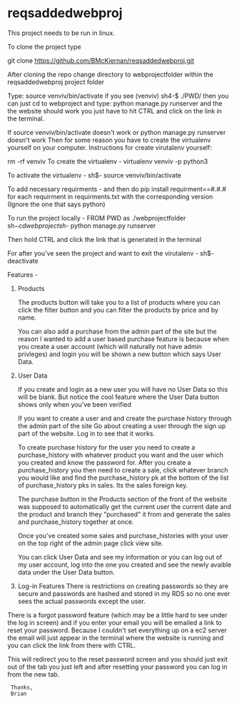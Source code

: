 # reqsaddedwebproj
This project needs to be run in linux.

To clone the project type

git clone https://github.com/BMcKiernan/reqsaddedwebproj.git



After cloning the repo 
change directory to webprojectfolder within the reqsaddedwebproj project folder

Type: source venviv/bin/activate
if you see (venviv) sh4-$ ./PWD/
then you can just cd to webproject and type: python manage.py runserver 
and the the website should work
you just have to hit CTRL and click on the link in the terminal.


If source venviv/bin/activate doesn't work or python manage.py runserver doesn't work
Then for some reason you have to create the virtualenv yourself on your computer.
Instructions for create virutalenv yourself: 

rm -rf venviv
To create the virtualenv -
virtualenv venviv -p python3

To activate the virtualenv - 
sh$- source venviv/bin/activate


To add necessary requirments -
and then do pip install requirment==#.#.#
for each requirment in requirments.txt with the corresponding version
(Ignore the one that says python)

To run the project locally -
FROM PWD as ./webprojectfolder
sh$- cd webproject
sh$- python manage.py runserver

Then hold CTRL and click the link that is generated in the terminal


For after you've seen the project and want to exit the virutalenv -
sh$- deactivate



Features -
1. Products

   The products button will take you to a list of products where you
   can click the filter button and you can filter the products by 
   price and by name.

   
   You can also add a purchase from the admin part of the site but the reason I wanted
   to add a user based purchase feature is because when you create a user 
   account (which will naturally not have admin privleges)
   and login you will be shown a new button which says User Data.
   
2. User Data
  
   If you create and login as a new user you will have no User Data so this will be blank.
   But notice the cool feature where the User Data button shows only when you've been verified 
 

   If you want to create a user and and create the purchase history through the admin part of the site
   Go about creating a user through the sign up part of the website.
   Log in to see that it works.

   To create purchase history for the user you need to create a purchase_history with whatever product you want 
   and the user which you created and know the password for.
   After you create a purchase_history you then need to create a sale, click whatever branch you would like 
   and find the purchase_history pk at the bottom of the list of purchase_history pks in sales. Its the sales foreign key.
  
   The purchase button in the Products section of the front of the website was supposed to automatically get the current user
   the current date and the product and branch they "purchased" it from and generate the sales and purchase_history together at once.


   Once you've created some sales and purchase_histories with your user on the top right of the admin page click view site.
  
   You can click User Data and see my information or you can log out of my user account, 
   log into the one you created and see the newly avaible data under the User Data button.


 3. Log-in Features
   There is restrictions on creating passwords so they are secure 
   and passwords are hashed and stored in my RDS so no one ever sees the actual passwords except the user.
   
   There is a forgot password feature (which may be a little hard to see under the log in screen)
   and if you enter your email you will be emailed a link to reset your password. 
   Because I couldn't set everything up on a ec2 server the email will just appear in the terminal where the website is running
   and you can click the link from there with CTRL.
 

   This will redirect you to the reset password screen and you should just exit out of the tab you just left
   and after resetting your password you can log in from the new tab.
  






     Thanks,
     Brian 
